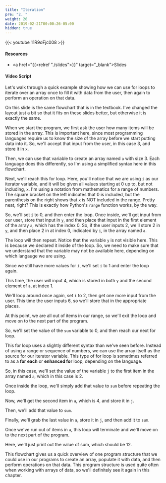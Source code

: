 ```yaml
---
title: "Iteration"
pre: "2. "
weight: 20
date: 2019-02-21T00:00:26-05:00
hidden: true
---
```


{{< youtube 11R9oFjc008 >}}

#### Resources

* <a href="{{<relref "./slides">}}" target="_blank">Slides</a>

#### Video Script

Let's walk through a quick example showing how we can use for loops to iterate over an array once to fill it with data from the user, then again to perform an operation on that data.

On this slide is the same flowchart that is in the textbook. I've changed the layout just a bit so that it fits on these slides better, but otherwise it is exactly the same.

When we start the program, we first ask the user how many items will be stored in the array. This is important here, since most programming languages require us to know the size of the array before we start putting data into it. So, we'll accept that input from the user, in this case 3, and store it in `x`.

Then, we can use that variable to create an array named `a` with size 3. Each language does this differently, so I'm using a simplified syntax here in this flowchart.

Next, we'll reach this for loop. Here, you'll notice that we are using `i` as our iterator variable, and it will be given all values starting at 0 up to, but not including, `x`. I'm using a notation from mathematics for a range of numbers. The square bracket on the left indicates that 0 is included, but the parenthesis on the right shows that `x` is NOT included in the range. Pretty neat, right? This is exactly how Python's `range` function works, by the way.

So, we'll set `i` to 0, and then enter the loop. Once inside, we'll get input from our user, store that input in `y`, and then place that input in the first element of the array `a`, which has the index 0. So, if the user inputs 2, we'll store 2 in `y`, and then place 2 in at index 0, indicated by `i`, in the array named `a`.

The loop will then repeat. Notice that the variable `y` is not visible here. This is because we declared it inside of the loop. So, we need to make sure that we understand that the variable may not be available here, depending on which langauge we are using.

Since we still have more values for `i`, we'll set `i` to 1 and enter the loop again.

This time, the user will input 4, which is stored in both `y` and the second element of `a`, at index 1.

We'll loop around once again, set `i` to 2, then get one more input from the user. This time the user inputs 6, so we'll store that in the appropriate places.

At this point, we are all out of items in our range, so we'll exit the loop and move on to the next part of the program.

So, we'll set the value of the `sum` variable to 0, and then reach our next for loop.

This for loop uses a slightly different syntax than we've seen before. Instead of using a range or sequence of numbers, we can use the array itself as the source for our iterator variable. This type of for loop is sometimes referred to as a **for each** or **enhanced for** loop, depending on the language.

So, in this case, we'll set the value of the variable `j` to the first item in the array named `a`, which in this case is 2.

Once inside the loop, we'll simply add that value to `sum` before repeating the loop.

Now, we'll get the second item in `a`, which is 4, and store it in `j`.

Then, we'll add that value to `sum`.

Finally, we'll grab the last value in `a`, store it in `j`, and then add it to `sum`.

Once we've run out of items in `a`, this loop will terminate and we'll move on to the next part of the program.

Here, we'll just print out the value of sum, which should be 12.

This flowchart gives us a quick overview of one program structure that we could use in our programs to create an array, populate it with data, and then perform operations on that data. This program structure is used quite often when working with arrays of data, so we'll definitely see it again in this chapter.
